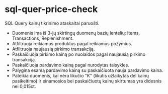 # sql-quer-price-check

SQL Query kainų tikrinimo ataskaitai paruošti.
- Duomenis ima iš 3-jų skirtingų duomenų bazių lentelių: Items, Transactions, Replenishment.
- Atfiltruoja reikiamus produktus pagal reikiamus požymius.
- Atfiltruoja naujausią pirkimo transakciją.
- Paskaičiuoja pirkimo kainą po nuolaidos pagal naujausią pirkimo transakciją.
- Paskaičiuoja pardavimo kainą pagal nurodytas taisykles.
- Palygina esamą pardavimo kainą su paskaičiuota nauja pardavimo kaina.
- Pateikia duomenis, kai nėra likučio "K" (likutis užlaikytas dėl kainų pasikeitimo) ir einamosios bei paskaičiuotų kainų skirtumas yra didesnis nei 0,015ct.
